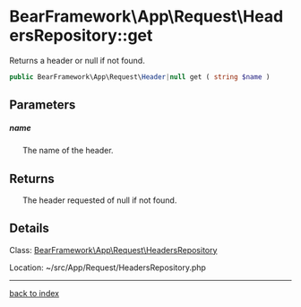 # BearFramework\App\Request\HeadersRepository::get

Returns a header or null if not found.

```php
public BearFramework\App\Request\Header|null get ( string $name )
```

## Parameters

##### name

&nbsp;&nbsp;&nbsp;&nbsp;&nbsp;&nbsp;The name of the header.

## Returns

&nbsp;&nbsp;&nbsp;&nbsp;&nbsp;&nbsp;The header requested of null if not found.

## Details

Class: [BearFramework\App\Request\HeadersRepository](bearframework.app.request.headersrepository.class.md)

Location: ~/src/App/Request/HeadersRepository.php

---

[back to index](index.md)

